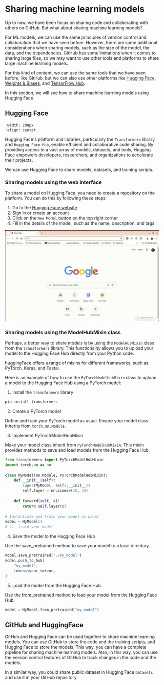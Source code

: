 # Sharing machine learning models

Up to now, we have been focus on sharing code and collaborating with others on GitHub.
But what about sharing machine learning models?

For ML models, we can use the same principles of version control and collaboration that 
we have seen before. However, there are some additional considerations when sharing models, 
such as the size of the model, the data, and the dependencies. GitHub has some limitations 
when it comes to sharing large files, so we may want to use other tools and platforms to share
large machine learning models.

For this kind of content, we can use the same tools that we have seen before, like GitHub, 
but we can also use other platforms like [Hugging Face](https://huggingface.co/),
[Weights & Biases](https://wandb.ai/), and [TensorFlow Hub](https://tfhub.dev/).

In this section, we will see how to share machine learning models using Hugging Face.


## Hugging Face

```{figure} ../figures/hf-logo.png
:width: 200px
:align: center
```

Hugging Face's platform and libraries, particularly the `Transformers` library and 
`Hugging Face Hub`, enable efficient and collaborative code sharing. 
By providing access to a vast array of models, datasets, and tools, 
Hugging Face empowers developers, researchers, and organizations to accelerate 
their projects.

We can use Hugging Face to share models, datasets, and training scripts.

### Sharing models using the web interface

To share a model on Hugging Face, you need to create a repository on the platform.
You can do this by following these steps:

1. Go to the [Hugging Face website](https://huggingface.co/)
2. Sign in or create an account
3. Click on the `New Model` button on the top right corner
4. Fill in the details of the model, such as the name, description, and tags

![New Model](../animation/new-model.gif)

### Sharing models using the ModelHubMixin class

Perhaps, a better way to share models is by using the `ModelHubMixin` class from the `transformers` library.
This functionality allows you to upload your model to the Hugging Face Hub directly from your Python code.

huggingFace offers a range of mixins for different frameworks, such as PyTorch, Keras, and Fastai.

Here is an example of how to use the `PyTorchModelHubMixin` class to upload a model to the Hugging Face Hub
using a PyTorch model:

1. Install the `transformers` library

```bash
pip install transformers
```

2. Create a PyTorch model

Define and train your PyTorch model as usual. Ensure your model class inherits from 
`torch.nn.Module`.

3. Implement PyTorchModelHubMixin

Make your model class inherit from `PyTorchModelHubMixin`. 
This mixin provides methods to save and load models from the Hugging Face Hub.

```Python
from transformers import PyTorchModelHubMixin
import torch.nn as nn

class MyModel(nn.Module, PyTorchModelHubMixin):
    def __init__(self):
        super(MyModel, self).__init__()
        self.layer = nn.Linear(10, 10)

    def forward(self, x):
        return self.layer(x)

# Instantiate and train your model as usual
model = MyModel()
# ... train your model

```

4. Save the model to the Hugging Face Hub

Use the save_pretrained method to save your model to a local directory.

```Python
model.save_pretrained("./my_model")
model.push_to_hub(
    "my_model",
    token=<your_token>,
)
```

5. Load the model from the Hugging Face Hub

Use the from_pretrained method to load your model from the Hugging Face Hub.

```Python
model = MyModel.from_pretrained("my_model")
```

## GitHub and HuggingFace

GitHub and Hugging Face can be used together to share machine learning models.
You can use GitHub to store the code and the training scripts, and Hugging Face to store the models.
This way, you can have a complete pipeline for sharing machine learning models.
Also, in this way, you can use the version control features of GitHub to track changes in the code and the models.

In a similar way, you could share public dataset in Hugging Face `Datasets` and use it 
in your GitHub repository.



